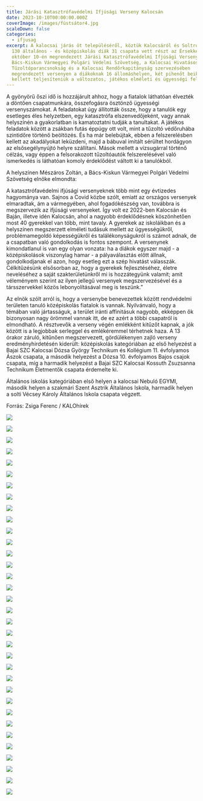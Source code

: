 ```yaml
---
title: Járási Katasztrófavédelmi Ifjúsági Verseny Kalocsán
date: 2023-10-10T00:00:00.000Z
coverImage: /images/füstsátor4.jpg
scaleDown: false
categories:
  - ifjusag
excerpt: A kalocsai járás öt településéről, köztük Kalocsáról és Soltról közel
  130 általános - és középiskolás diák 31 csapata vett részt az Érsekkertben
  október 10-én megrendezett Járási Katasztrófavédelmi Ifjúsági Versenyen. A
  Bács-Kiskun Vármegyei Polgári Védelmi Szövetség, a Kalocsai Hivatásos
  Tűzoltóparancsnokság és a Kalocsai Rendőrkapitányság szervezésében
  megrendezett versenyen a diákoknak 16 állomáshelyen, két pihenőt beiktatva
  kellett teljesíteniük a változatos, játékos elméleti és ügyességi feladatokat.
---
```

A gyönyörű őszi idő is hozzájárult ahhoz, hogy a fiatalok láthatóan élvezték a döntően csapatmunkára, összefogásra ösztönző ügyességi versenyszámokat. A feladatokat úgy állították össze, hogy a tanulók egy esetleges éles helyzetben, egy katasztrófa elszenvedőjeként, vagy annak helyszínén a gyakorlatban is kamatoztatni tudják a tanultakat. 
A játékos feladatok között a zsákban futás éppúgy ott volt, mint a tűzoltó védőruhába szintidőre történő beöltözés. És ha már belebújtak, ebben a felszerelésben kellett az akadályokat leküzdeni, majd a bábuval imitált sérültet hordágyon az elsősegélynyújtó helyre szállítani. Mások mellett a vízsugárral történő célzás, vagy éppen a felsorakozott tűzoltóautók felszerelésével való ismerkedés is láthatóan komoly érdeklődést váltott ki a tanulókból.

A helyszínen Mészáros Zoltán, a Bács-Kiskun Vármegyei Polgári Védelmi Szövetség elnöke elmondta:

A katasztrófavédelmi ifjúsági versenyeknek több mint egy évtizedes hagyománya van. Sajnos a Covid közbe szólt, emiatt az országos versenyek elmaradtak, ám a vármegyében, ahol fogadókészség van, továbbra is megszervezik az ifjúsági versenyeket. Így volt ez 2022-ben Kalocsán és Baján, illetve idén Kalocsán, ahol a nagyobb érdeklődésnek köszönhetően most 40 gyerekkel van több, mint tavaly. A gyerekek az iskoláikban és a helyszínen megszerzett elméleti tudásuk mellett az ügyességükről, problémamegoldó képességükről és találékonyságukról is számot adnak, de a csapatban való gondolkodás is fontos szempont. A versenynek kimondatlanul is van egy olyan vonzata: ha a diákok egyszer majd - a középiskolások viszonylag hamar - a pályaválasztás előtt állnak, gondolkodjanak el azon, hogy esetleg ezt a szép hivatást válasszák. Célkitűzésünk elsősorban az, hogy a gyerekek fejlesztéséhez, életre neveléséhez a saját szakterületünkről mi is hozzátegyünk valamit; amit véleményem szerint az ilyen jellegű versenyek megszervezésével és a társszervekkel közös lebonyolításával meg is teszünk.”

Az elnök szólt arról is, hogy a versenybe benevezettek között rendvédelmi területen tanuló középiskolás fiatalok is vannak. Nyilvánvaló, hogy a témában való jártasságuk, a terület iránti affinitásuk nagyobb, ekképpen ők bizonyosan nagy örömmel vannak itt, de ez azért a többi csapatról is elmondható. A résztvevők a verseny végén emlékként kitűzőt kapnak, a jók között is a legjobbak serleggel és emlékéremmel térhetnek haza.
A 13 órakor záruló, kitűnően megszervezett, gördülékenyen zajló verseny eredményhirdetésén kiderült: középiskolás kategóriában az első helyezést a Bajai SZC Kalocsai Dózsa György Technikum és Kollégium 11. évfolyamos Ászok csapata, a második helyezést a Dózsa 10. évfolyamos Bajos csajok csapata, míg a harmadik helyezést a Bajai SZC Kalocsai Kossuth Zsuzsanna Technikum Életmentők csapata érdemelte ki.

Általános iskolás kategóriában első helyen a kalocsai Nebuló EGYMI, második helyen a szakmári Szent Asztrik Általános Iskola, harmadik helyen a solti Vécsey Károly Általános Iskola csapata végzett.

Forrás: Zsiga Ferenc / KALOhírek

![](/images/akadálypálya1.jpg)

![](/images/akadálypálya2.jpg)

![](/images/akadálypálya3.jpg)

![](/images/elsősegély.jpg)

![](/images/füstsátor1.jpg)

![](/images/füstsátor2.jpg)

![](/images/füstsátor3.jpg)

![](/images/füstsátor4.jpg)

![](/images/mocsárjárás.jpg)

![](/images/szennyezet-terep.jpg)

![](/images/szennyezet-terep1.jpg)

![](/images/szennyezet-terep2.jpg)

![](/images/tűzoltás1.jpg)

![](/images/tűzoltás2.jpg)

![](/images/ügyességi-pálya1.jpg)

![](/images/ügyességi-pálya2.jpg)

![](/images/ügyességi-pálya3.jpg)

![](/images/ügyességi-pálya4.jpg)

![](/images/ügyességi-pálya5.jpg)

![](/images/ügyességi-pálya6.jpg)

![](/images/ügyességi-pálya7.jpg)

![](/images/ügyességi-pálya8.jpg)

![](/images/ügyességi-pálya9.jpg)

![](/images/ügyességi-pálya10.jpg)

![](/images/ügyességi-verseny.jpg)

![](/images/védőruha1.jpg)

![](/images/védőruha2.jpg)

![](/images/védőruha3.jpg)

![](/images/védőruha4.jpg)

![](/images/védőruha5.jpg)

![](/images/elit-csapat.jpg)

![](/images/technikai-bemutató.jpg)

![](/images/sajtó1.jpg)

![](/images/sajtó2.jfif)
